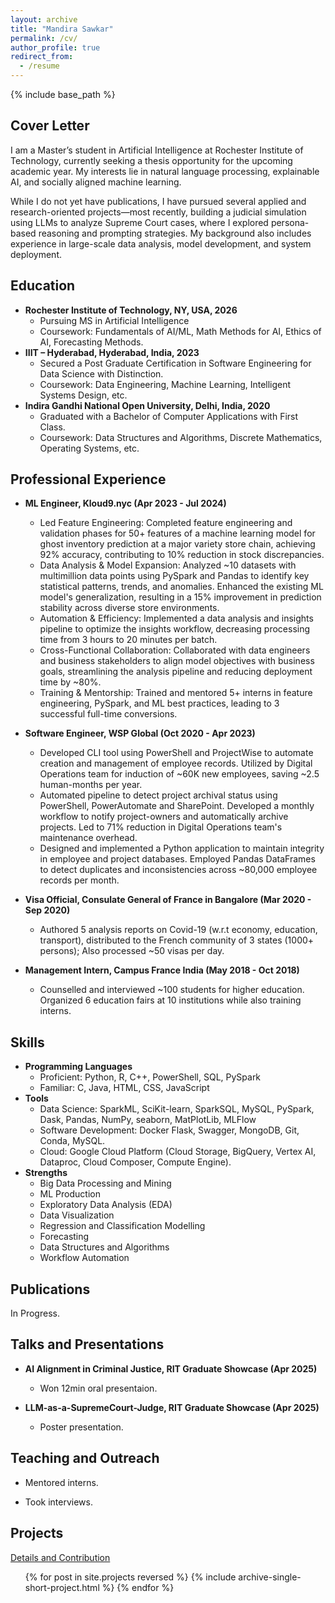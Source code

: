 ```yaml
---
layout: archive
title: "Mandira Sawkar"
permalink: /cv/
author_profile: true
redirect_from:
  - /resume
---
```


{% include base_path %}


Cover Letter
------
I am a Master’s student in Artificial Intelligence at Rochester Institute of Technology, currently seeking a thesis opportunity for the upcoming academic year. My interests lie in natural language processing, explainable AI, and socially aligned machine learning.

While I do not yet have publications, I have pursued several applied and research-oriented projects—most recently, building a judicial simulation using LLMs to analyze Supreme Court cases, where I explored persona-based reasoning and prompting strategies. My background also includes experience in large-scale data analysis, model development, and system deployment.


Education
------
* **Rochester Institute of Technology, NY, USA, 2026**
  * Pursuing MS in Artificial Intelligence
  * Coursework: Fundamentals of AI/ML, Math Methods for AI, Ethics of AI, Forecasting Methods.
* **IIIT – Hyderabad, Hyderabad, India, 2023**
  * Secured a Post Graduate Certification in Software Engineering for Data Science with Distinction.
  * Coursework: Data Engineering, Machine Learning, Intelligent Systems Design, etc.
* **Indira Gandhi National Open University, Delhi, India, 2020**
  * Graduated with a Bachelor of Computer Applications with First Class.
  * Coursework: Data Structures and Algorithms, Discrete Mathematics, Operating Systems, etc.


Professional Experience
------
* **ML Engineer, Kloud9.nyc (Apr 2023 - Jul 2024)**
  * Led Feature Engineering: Completed feature engineering and validation phases for 50+ features of a machine learning
model for ghost inventory prediction at a major variety store chain, achieving 92% accuracy, contributing to 10%
reduction in stock discrepancies.
  * Data Analysis & Model Expansion: Analyzed ~10 datasets with multimillion data points using PySpark and Pandas to
identify key statistical patterns, trends, and anomalies. Enhanced the existing ML model's generalization, resulting in a
15% improvement in prediction stability across diverse store environments.
  * Automation & Efficiency: Implemented a data analysis and insights pipeline to optimize the insights workflow,
decreasing processing time from 3 hours to 20 minutes per batch.
  * Cross-Functional Collaboration: Collaborated with data engineers and business stakeholders to align model objectives
with business goals, streamlining the analysis pipeline and reducing deployment time by ~80%.
  * Training & Mentorship: Trained and mentored 5+ interns in feature engineering, PySpark, and ML best practices,
leading to 3 successful full-time conversions.

* **Software Engineer, WSP Global (Oct 2020 - Apr 2023)**
  * Developed CLI tool using PowerShell and ProjectWise to automate creation and management of employee records.
Utilized by Digital Operations team for induction of ~60K new employees, saving ~2.5 human-months per year.
  * Automated pipeline to detect project archival status using PowerShell, PowerAutomate and SharePoint. Developed a
monthly workflow to notify project-owners and automatically archive projects. Led to 71% reduction in Digital
Operations team's maintenance overhead.
  * Designed and implemented a Python application to maintain integrity in employee and project databases. Employed
Pandas DataFrames to detect duplicates and inconsistencies across ~80,000 employee records per month.

* **Visa Official, Consulate General of France in Bangalore (Mar 2020 - Sep 2020)**
  * Authored 5 analysis reports on Covid-19 (w.r.t economy, education, transport), distributed to the French community
of 3 states (1000+ persons); Also processed ~50 visas per day.

* **Management Intern, Campus France India (May 2018 - Oct 2018)**
  * Counselled and interviewed ~100 students for higher education. Organized 6 education fairs at 10 institutions while
also training interns.


Skills
------
* **Programming Languages**
  * Proficient: Python, R, C++, PowerShell, SQL, PySpark
  * Familiar: C, Java, HTML, CSS, JavaScript
* **Tools**
  * Data Science: SparkML, SciKit-learn, SparkSQL, MySQL, PySpark, Dask, Pandas, NumPy, seaborn, MatPlotLib, MLFlow
  * Software Development: Docker Flask, Swagger, MongoDB, Git, Conda, MySQL.
  * Cloud: Google Cloud Platform (Cloud Storage, BigQuery, Vertex AI, Dataproc, Cloud Composer, Compute Engine).
* **Strengths**
  * Big Data Processing and Mining
  * ML Production
  * Exploratory Data Analysis (EDA)
  * Data Visualization
  * Regression and Classification Modelling
  * Forecasting
  * Data Structures and Algorithms
  * Workflow Automation


Publications
------
In Progress.


Talks and Presentations
------
* **AI Alignment in Criminal Justice, RIT Graduate Showcase (Apr 2025)**
  * Won 12min oral presentaion.

* **LLM-as-a-SupremeCourt-Judge, RIT Graduate Showcase (Apr 2025)**
  * Poster presentation.


Teaching and Outreach
------
* Mentored interns.

* Took interviews.


Projects
------
<i class="fas fa-link" aria-hidden="true"></i>  <a href="https://mandira-sawkar.github.io/projects/">Details and Contribution</a>
<ul>{% for post in site.projects reversed %}
  {% include archive-single-short-project.html %}
{% endfor %}</ul>


